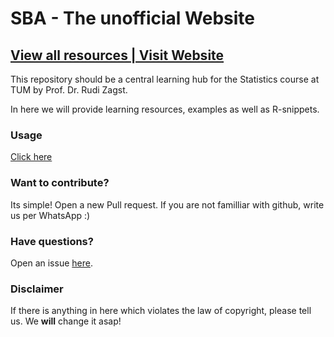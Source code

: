 # SBA - The unofficial Website

## [View all resources | Visit Website](https://leoniepopken.github.io/sba/)

This repository should be a central learning hub for the Statistics course at TUM by Prof. Dr. Rudi Zagst.

In here we will provide learning resources, examples as well as R-snippets.

### Usage

[Click here](https://leoniepopken.github.io/sba/)

### Want to contribute?

Its simple! Open a new Pull request. If you are not familliar with github, write us per WhatsApp :)

### Have questions?

Open an issue [here](https://github.com/Leoniepopken/SBA/issues).

### Disclaimer

If there is anything in here which violates the law of copyright, please tell us. We **will** change it asap!
